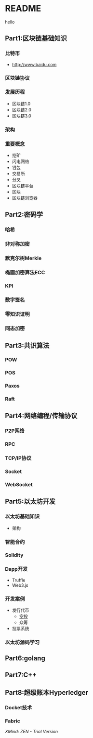 # README
hello
## Part1:区块链基础知识
### 比特币
* http://www.baidu.com
### 区块链协议
### 发展历程
* 区块链1.0
* 区块链2.0
* 区块链3.0
### 架构
### 重要概念
* 挖矿
* 闪电网络
* 钱包
* 交易所
* 分叉
* 区块链平台
* 区块
* 区块链浏览器
## Part2:密码学
### 哈希
### 非对称加密
### 默克尔树Merkle
### 椭圆加密算法ECC
### KPI
### 数字签名
### 零知识证明
### 同态加密
## Part3:共识算法
### POW
### POS
### Paxos
### Raft
## Part4:网络编程/传输协议
### P2P网络
### RPC
### TCP/IP协议
### Socket
### WebSocket
## Part5:以太坊开发
### 以太坊基础知识
* 架构
### 智能合约
### Solidity
### Dapp开发
* Truffle
* Web3.js
### 开发案例
* 发行代币
    * [空投](https://github.com/okwen5566/blockchain-study/blob/master/%E5%88%9B%E5%BB%BA%E8%87%AA%E5%B7%B1%E7%9A%84%E4%BB%A3%E5%B8%81%E8%BF%9B%E8%A1%8CICO(%E4%B8%80).md)
    * 众筹
* 投票系统
### 以太坊源码学习
## Part6:golang
## Part7:C++
## Part8:超级账本Hyperledger
### Docket技术
### Fabric

*XMind: ZEN - Trial Version*
